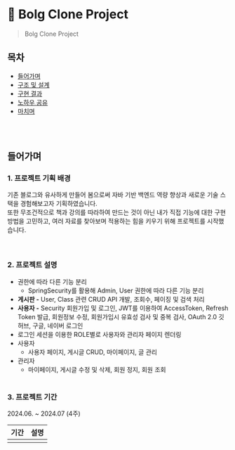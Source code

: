 # 📢 Bolg Clone Project

> Bolg Clone Project

## 목차
- [들어가며](#들어가며)
- [구조 및 설계](#구조-및-설계)
- [구현 결과](#구현-결과)
- [노하우 공유](#노하우-공유)
- [마치며](#마치며)

<br><br>

## 들어가며
### 1. 프로젝트 기획 배경
기존 블로그와 유사하게 만들어 봄으로써 자바 기반 백엔드 역량 향상과 새로운 기술 스택을 경험해보고자 기획하였습니다. <br>
또한 무조건적으로 책과 강의를 따라하여 만드는 것이 아닌 내가 직접 기능에 대한 구현방법을 고민하고, 여러 자료를 찾아보며 적용하는 힘을 키우기 위해 프로젝트를 시작했습니다. <br>
<br> <br>

### 2. 프로젝트 설명
- 권한에 따라 다른 기능 분리
    - SpringSecurity를 활용해 Admin, User 권한에 따라 다른 기능 분리
- **게시판 -** User, Class 관련 CRUD API 개발, 조회수, 페이징 및 검색 처리
- **사용자 -** Security 회원가입 및 로그인, JWT를 이용하여 AccessToken, Refresh Token 발급, 회원정보 수정, 회원가입시 유효성 검사 및 중복 검사, OAuth 2.0 깃허브, 구글, 네이버 로그인
- 로그인 세션을 이용한 ROLE별로 사용자와 관리자 페이지 렌더링
- 사용자
    - 사용자 페이지, 게시글 CRUD, 마이페이지, 글 관리
- 관리자
    - 마이페이지, 게시글 수정 및 삭제, 회원 정지, 회원 조회
<br><br>
 
### 3. 프로젝트 기간

2024.06. ~ 2024.07 (4주)

| 기간                | 설명                                                         |
| ------------------- | ------------------------------------------------------------ |
|        |  |

<!-- 기능 추가 // AWS배포, AWS S3에 이미지 저장 기능 구현 -->
